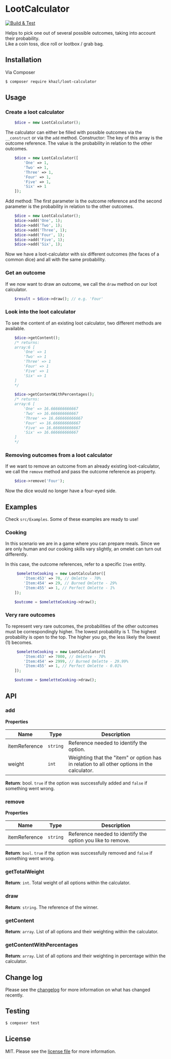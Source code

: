 # LootCalculator

[![Build & Test](https://github.com/Khazl/Loot-Calculator/actions/workflows/php.yml/badge.svg)](https://github.com/Khazl/Loot-Calculator/actions/workflows/php.yml)

Helps to pick one out of several possible outcomes, taking into account their probability.  
Like a coin toss, dice roll or lootbox / grab bag.



## Installation

Via Composer

``` bash
$ composer require khazl/loot-calculator
```

## Usage

### Create a loot calculator
```php
    $dice = new LootCalculator();
```

The calculator can either be filled with possible outcomes via the `__construct` or via the `add` method.
Constructor:
The key of this array is the outcome reference. The value is the probability in relation to the other outcomes.

```php
    $dice = new LootCalculator([
        'One' => 1,
        'Two' => 1,
        'Three' => 1,
        'Four' => 1,
        'Five' => 1,
        'Six' => 1
    ]);
```

Add method:
The first parameter is the outcome reference and the second parameter is the probability in relation to the other outcomes.

```php
    $dice = new LootCalculator();
    $dice->add('One', 1);
    $dice->add('Two', 1);
    $dice->add('Three', 1);
    $dice->add('Four', 1);
    $dice->add('Five', 1);
    $dice->add('Six', 1);
```

Now we have a loot-calculator with six different outcomes (the faces of a common dice) and all with the same probability.

### Get an outcome

If we now want to draw an outcome, we call the `draw` method on our loot calculator.

```php
    $result = $dice->draw(); // e.g. 'Four'
```

### Look into the loot calculator

To see the content of an existing loot calculator, two different methods are available.

```php
    $dice->getContent();
    /* returns:
    array:6 [
        'One' => 1
        'Two' => 1
        'Three' => 1
        'Four' => 1
        'Five' => 1
        'Six' => 1
    ]
    */
```

```php
    $dice->getContentWithPercentages();
    /* returns:
    array:6 [
        'One' => 16.666666666667
        'Two' => 16.666666666667
        'Three' => 16.666666666667
        'Four' => 16.666666666667
        'Five' => 16.666666666667
        'Six' => 16.666666666667
    ]
    */
```

### Removing outcomes from a loot calculator

If we want to remove an outcome from an already existing loot-calculator, 
we call the `remove` method and pass the outcome reference as property.

```php
    $dice->remove('Four');
```

Now the dice would no longer have a four-eyed side.

## Examples
Check `src/Examples`. Some of these examples are ready to use!

### Cooking

In this scenario we are in a game where you can prepare meals. 
Since we are only human and our cooking skills vary slightly, an omelet can turn out differently.

In this case, the outcome references, refer to a specific `Item` entity.

```php
     $omeletteCooking = new LootCalculator([
        'Item:453' => 70, // Omlette - 70%
        'Item:454' => 29, // Burned Omlette - 29%
        'Item:455' => 1, // Perfect Omlette - 1%
    ]);

    $outcome = $omeletteCooking->draw();
```

### Very rare outcomes

To represent very rare outcomes, the probabilities of the other outcomes must be correspondingly higher.
The lowest probability is 1. 
The highest probability is open to the top. The higher you go, the less likely the lowest (1) becomes.

```php
     $omeletteCooking = new LootCalculator([
        'Item:453' => 7000, // Omlette - 70%
        'Item:454' => 2999, // Burned Omlette - 29.99%
        'Item:455' => 1, // Perfect Omlette - 0.01%
    ]);

    $outcome = $omeletteCooking->draw();
```

## API

### add

**Properties**  

| Name | Type | Description |
|---|---|---|
| itemReference | `string` | Reference needed to identify the option. |
| weight | `int` | Weighting that the "item" or option has in relation to all other options in the calculator. |

**Return**: bool. `true` if the option was successfully added and `false` if something went wrong.

### remove

**Properties**  

| Name          | Type     | Description                                                 |
| ------------- | -------- | ----------------------------------------------------------- |
| itemReference | `string` | Reference needed to identify the option you like to remove. |

**Return**: `bool`. `true` if the option was successfully removed and `false` if something went wrong.

### getTotalWeight

**Return**: `int`. Total weight of all options within the calculator.

### draw

**Return**: `string`. The reference of the winner.

### getContent

**Return**: `array`. List of all options and their weighting within the calculator.

### getContentWithPercentages

**Return**: `array`. List of all options and their weighting in percentage within the calculator.

## Change log

Please see the [changelog](changelog.md) for more information on what has changed recently.

## Testing

``` bash
$ composer test
```

## License

MIT. Please see the [license file](license.md) for more information.
